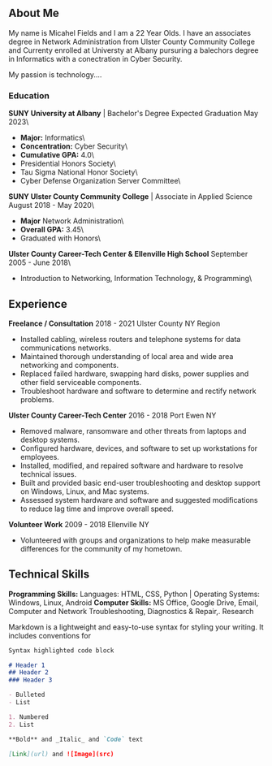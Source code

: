 ## About Me

My name is Micahel Fields and I am a 22 Year Olds. I have an associates degree in Network Administration from Ulster County Community College and Currenty enrolled at Universty at Albany pursuring a balechors degree in Informatics with a conectration in Cyber Security.

My passion is technology....

### Education

**SUNY University at Albany** | Bachelor's Degree   Expected Graduation May 2023\ 
- **Major:** Informatics\
- **Concentration:** Cyber Security\
- **Cumulative GPA:** 4.0\
- Presidential Honors Society\ 
- Tau Sigma National Honor Society\
- Cyber Defense Organization Server Committee\

**SUNY Ulster County Community College** | Associate in Applied Science 	August 2018 - May 2020\
- **Major** Network Administration\
- **Overall GPA:** 3.45\
- Graduated with Honors\

**Ulster County Career-Tech Center & Ellenville High School** 	September 2005 - June 2018\
- Introduction to Networking, Information Technology, & Programming\

## Experience
**Freelance / Consultation**  2018 - 2021
Ulster County NY Region
- Installed cabling, wireless routers and telephone systems for data communications networks.
- Maintained thorough understanding of local area and wide area networking and components.
- Replaced failed hardware, swapping hard disks, power supplies and other field serviceable components.
- Troubleshoot hardware and software to determine and rectify network problems.

**Ulster County Career-Tech Center**  2016 - 2018
Port Ewen NY
- Removed malware, ransomware and other threats from laptops and desktop systems.
- Configured hardware, devices, and software to set up workstations for employees.
- Installed, modified, and repaired software and hardware to resolve technical issues.
- Built and provided basic end-user troubleshooting and desktop support on Windows, Linux, and Mac systems.
- Assessed system hardware and software and suggested modifications to reduce lag time and improve overall speed.

**Volunteer Work**	2009 - 2018
Ellenville NY
- Volunteered with groups and organizations to help make measurable differences for the community of my hometown.

## Technical Skills
**Programming Skills:** Languages: HTML, CSS, Python | Operating Systems: Windows, Linux, Android
**Computer Skills:** MS Office, Google Drive, Email, Computer and Network Troubleshooting, Diagnostics & Repair,. Research

Markdown is a lightweight and easy-to-use syntax for styling your writing. It includes conventions for

```markdown
Syntax highlighted code block

# Header 1
## Header 2
### Header 3

- Bulleted
- List

1. Numbered
2. List

**Bold** and _Italic_ and `Code` text

[Link](url) and ![Image](src)
```


